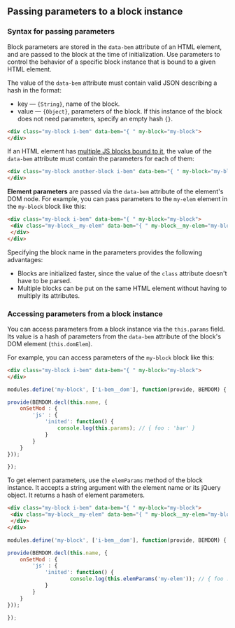 <a name="data-bem"></a>

Passing parameters to a block instance
--------------------------------------

### Syntax for passing parameters

Block parameters are stored in the `data-bem` attribute of an HTML element, and are passed to the block at the time of initialization. Use parameters to control the behavior of a specific block instance that is bound to a given HTML element.

The value of the `data-bem` attribute must contain valid JSON describing a hash in the format:

-   key — `{String}`, name of the block.
-   value — `{Object}`, parameters of the block. If this instance of the block does not need
    parameters, specify an empty hash `{}`.

```html
<div class="my-block i-bem" data-bem="{ " my-block="my-block">
</div>
```

If an HTML element has [multiple JS blocks bound to it](./i-bem-js-html-binding.en.md#multiple-js-blocks-bound-to-it), the value of the `data-bem` attribute must contain the parameters for each of them:

```html
<div class="my-block another-block i-bem" data-bem="{ " my-block="my-block">
</div>
```

**Element parameters** are passed via the `data-bem` attribute of the element's DOM node. For example, you can pass parameters to the `my-elem` element in the `my-block` block like this:

```html
<div class="my-block i-bem" data-bem="{ " my-block="my-block">
 <div class="my-block__my-elem" data-bem="{ " my-block__my-elem="my-block__my-elem">
 </div>
</div>
```

Specifying the block name in the parameters provides the following advantages:

-   Blocks are initialized faster, since the value of the `class` attribute doesn't have to be parsed.
-   Multiple blocks can be put on the same HTML element without having to multiply its attributes.

### Accessing parameters from a block instance

You can access parameters from a block instance via the `this.params` field. Its value is a hash of parameters from the `data-bem` attribute of the block's DOM element (`this.domElem`).

For example, you can access parameters of the `my-block` block like this:

```html
<div class="my-block i-bem" data-bem="{ " my-block="my-block">
</div>
```

```js
modules.define('my-block', ['i-bem__dom'], function(provide, BEMDOM) {

provide(BEMDOM.decl(this.name, {
    onSetMod : {
        'js' : {
            'inited': function() {
                console.log(this.params); // { foo : 'bar' }
            }
        }
    }
}));

});
```

To get element parameters, use the `elemParams` method of the block instance. It accepts a string argument with the element name or its jQuery object. It returns a hash of element parameters.

```html
<div class="my-block i-bem" data-bem="{ " my-block="my-block">
 <div class="my-block__my-elem" data-bem="{ " my-block__my-elem="my-block__my-elem">
 </div>
</div>
```

```js
modules.define('my-block', ['i-bem__dom'], function(provide, BEMDOM) {

provide(BEMDOM.decl(this.name, {
    onSetMod : {
        'js' : {
            'inited': function() {
                    console.log(this.elemParams('my-elem')); // { foo : 'bar' }
            }
        }
    }
}));

});
```
